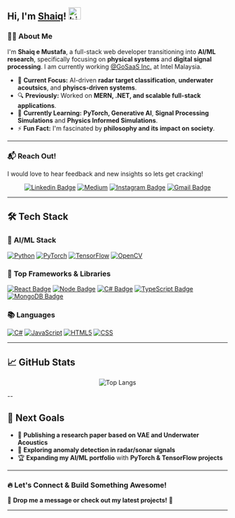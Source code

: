 ## Hi, I'm [Shaiq](https://shaiq-e-mustafa.notion.site/Shaiq-e-Mustafa-226dd50d74a58002981bd05082eeef0e)! <img src="https://user-images.githubusercontent.com/1303154/88677602-1635ba80-d120-11ea-84d8-d263ba5fc3c0.gif" width="28px" height="28px" alt="hi">

### 👨‍💻 About Me  
I'm **Shaiq e Mustafa**, a full-stack web developer transitioning into **AI/ML research**, specifically focusing on **physical systems** and **digital signal processing**. I am currently working [@GoSaaS Inc.](https://www.gosaas.io/) at Intel Malaysia.  

- 🎯 **Current Focus:** AI-driven **radar target classification**, **underwater acoutsics**, and **phyiscs-driven systems**.  
- 🔍 **Previously:** Worked on **MERN, .NET, and scalable full-stack applications**.  
- 🌱 **Currently Learning:** **PyTorch, Generative AI**, **Signal Processing Simulations** and **Physics Informed Simulations**.  
- ⚡ **Fun Fact:** I'm fascinated by **philosophy and its impact on society**.  

---

### 📬 **Reach Out!**  

I would love to hear feedback and new insights so lets get cracking!
<div align="center">
  
[![Linkedin Badge](https://img.shields.io/badge/-Shaiq-0e76a8?style=flat&labelColor=0e76a8&logo=linkedin&logoColor=white)](https://www.linkedin.com/in/shaiqi/) 
[![Medium](https://img.shields.io/badge/Medium-12100E?style=for-the-badge&logo=medium&logoColor=white)](https://medium.com/@shaiqi2001)
[![Instagram Badge](https://img.shields.io/badge/-@shaiqspeare-e84393?style=flat&labelColor=e84393&logo=instagram&logoColor=white)](https://instagram.com/shaiqspeare._?igshid=NDc0ODY0MjQ=) 
[![Gmail Badge](https://img.shields.io/badge/-shaiqi2001-c0392b?style=flat&labelColor=c0392b&logo=gmail&logoColor=white)](mailto:shaiq.e.mustafa@gmail.com)

</div>  

---

## 🛠️ **Tech Stack**  

### 🧠 **AI/ML Stack**  
[![Python](https://img.shields.io/badge/python-3670A0?style=for-the-badge&logo=python&logoColor=ffdd54)](#)
[![PyTorch](https://img.shields.io/badge/PyTorch-%23EE4C2C.svg?style=for-the-badge&logo=PyTorch&logoColor=white)](#)
[![TensorFlow](https://img.shields.io/badge/TensorFlow-%23FF6F00.svg?style=for-the-badge&logo=TensorFlow&logoColor=white)](#)
[![OpenCV](https://img.shields.io/badge/OpenCV-%235C3EE8.svg?style=for-the-badge&logo=OpenCV&logoColor=white)](#)

### 🚀 **Top Frameworks & Libraries**  
[![React Badge](https://img.shields.io/badge/React-%23234F70.svg?style=for-the-badge&logo=React&logoColor=white)](#)
[![Node Badge](https://img.shields.io/badge/Node.js-%23339933.svg?style=for-the-badge&logo=Node.js&logoColor=white)](#)
[![C# Badge](https://img.shields.io/badge/C%23-%237128C6.svg?style=for-the-badge&logo=microsoft&logoColor=white)](#)
[![TypeScript Badge](https://img.shields.io/badge/TypeScript-%23007ACC.svg?style=for-the-badge&logo=TypeScript&logoColor=white)](#)
[![MongoDB Badge](https://img.shields.io/badge/MongoDB-%2347A248.svg?style=for-the-badge&logo=MongoDB&logoColor=white)](#)


### 📚 **Languages**  
[![C#](https://img.shields.io/badge/c%23-%23239120.svg?style=for-the-badge&logo=c-sharp&logoColor=white)](#)
[![JavaScript](https://img.shields.io/badge/javascript-%23F7DF1E.svg?style=for-the-badge&logo=javascript&logoColor=black)](#)
[![HTML5](https://img.shields.io/badge/HTML5-f06529?style=for-the-badge&logo=HTML5&logoColor=white)](#)
[![CSS](https://img.shields.io/badge/CSS3-264de4?style=for-the-badge&logo=CSS3&logoColor=white)](#)

---

## 📈 **GitHub Stats**
<div align="center">
  
![Top Langs](https://github-readme-stats.vercel.app/api/top-langs/?username=Shaiq1217&layout=compact&theme=radical)

</div>

--
## 🎯 **Next Goals**
- 📄 **Publishing a research paper based on VAE and Underwater Acoustics**  
- 🤖 **Exploring anomaly detection in radar/sonar signals**  
- 🏆 **Expanding my AI/ML portfolio** with **PyTorch & TensorFlow projects**  

---

### 🔥 **Let's Connect & Build Something Awesome!**  
📩 **Drop me a message or check out my latest projects!** 🚀  

---
